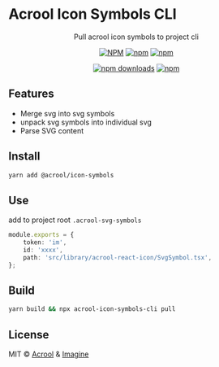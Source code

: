 # Acrool Icon Symbols CLI

<p align="center">
   Pull acrool icon symbols to project cli
</p>

<div align="center">


[![NPM](https://img.shields.io/npm/v/@acrool/svg-symbols.svg?style=for-the-badge)](https://www.npmjs.com/package/@acrool/icon-symbols-cli)
[![npm](https://img.shields.io/bundlejs/size/@acrool/svg-symbols?style=for-the-badge)](https://github.com/acrool/@acrool/icon-symbols-cli/blob/main/LICENSE)
[![npm](https://img.shields.io/npm/l/@acrool/svg-symbols?style=for-the-badge)](https://github.com/acrool/icon-symbols-cli/blob/main/LICENSE)

[![npm downloads](https://img.shields.io/npm/dm/@acrool/icon-symbols-cli.svg?style=for-the-badge)](https://www.npmjs.com/package/@acrool/svg-symbols)
[![npm](https://img.shields.io/npm/dt/@acrool/svg-symbols.svg?style=for-the-badge)](https://www.npmjs.com/package/@acrool/icon-symbols-cli)

</div>

## Features

- Merge svg into svg symbols
- unpack svg symbols into individual svg
- Parse SVG content


## Install

```bash
yarn add @acrool/icon-symbols
```

## Use

add to project root `.acrool-svg-symbols`

```ts
module.exports = {
    token: 'im',
    id: 'xxxx',
    path: 'src/library/acrool-react-icon/SvgSymbol.tsx',
};
```

## Build

```bash
yarn build && npx acrool-icon-symbols-cli pull
```

## License

MIT © [Acrool](https://github.com/acrool) & [Imagine](https://github.com/imagine10255)
